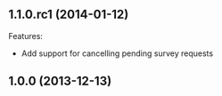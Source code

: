 ## 1.1.0.rc1 (2014-01-12)

Features:

- Add support for cancelling pending survey requests

## 1.0.0 (2013-12-13)
